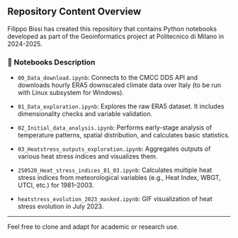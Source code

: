 ## Repository Content Overview

Filippo Bissi has created this repository that contains Python notebooks developed as part of the Geoinformatics project at Politecnico di Milano in 2024-2025.

### 📂 Notebooks Description

- `00_Data_download.ipynb`: Connects to the CMCC DDS API and downloads hourly ERA5 downscaled climate data over Italy (to be run with Linux subsystem for Windows). 

- `01_Data_exploration.ipynb`: Explores the raw ERA5 dataset. It includes dimensionality checks and variable validation.

- `02_Initial_data_analysis.ipynb`: Performs early-stage analysis of temperature patterns, spatial distribution, and calculates basic statistics.

- `03_Heatstress_outputs_exploration.ipynb`: Aggregates outputs of various heat stress indices and visualizes them.

- `250520_Heat_stress_indices_81_03.ipynb`: Calculates multiple heat stress indices from meteorological variables (e.g., Heat Index, WBGT, UTCI, etc.) for 1981–2003.

- `heatstress_evolution_2023_masked.ipynb`: GIF visualization of heat stress evolution in July 2023.

---

Feel free to clone and adapt for academic or research use.
